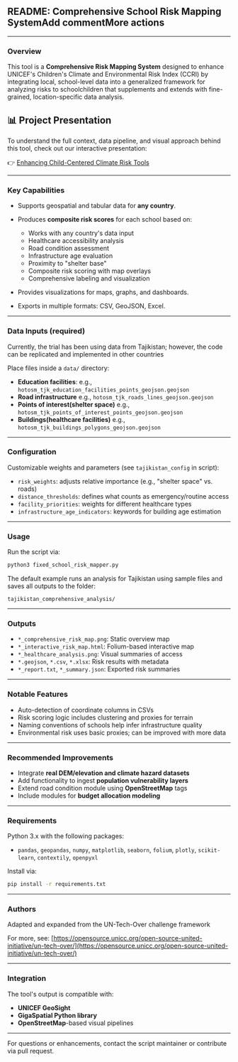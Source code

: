## README: Comprehensive School Risk Mapping SystemAdd commentMore actions

---

### Overview

This tool is a **Comprehensive Risk Mapping System** designed to enhance UNICEF's Children's Climate and Environmental Risk Index (CCRI) by integrating local, school-level data into a generalized framework for analyzing risks to schoolchildren that supplements and extends with fine-grained,
location-specific data analysis. 

## 📊 Project Presentation

To understand the full context, data pipeline, and visual approach behind this tool, check out our interactive presentation:

👉 [Enhancing Child-Centered Climate Risk Tools](https://gamma.app/docs/Enhancing-Child-Centered-Climate-Risk-Tools-5hx0mkkoqc8mjtm)


---

### Key Capabilities

* Supports geospatial and tabular data for **any country**.
* Produces **composite risk scores** for each school based on:

  * Works with any country's data input
  * Healthcare accessibility analysis
  * Road condition assessment
  * Infrastructure age evaluation
  * Proximity to "shelter base"
  * Composite risk scoring with map overlays
  * Comprehensive labeling and visualization
* Provides visualizations for maps, graphs, and dashboards.
* Exports in multiple formats: CSV, GeoJSON, Excel.

---

### Data Inputs (required)

Currently, the trial has been using data from Tajikistan; however, the code can be replicated and implemented in other countries 

Place files inside a `data/` directory:

* **Education facilities**: e.g., `hotosm_tjk_education_facilities_points_geojson.geojson`
* **Road infrastructure** e.g., `hotosm_tjk_roads_lines_geojson.geojson`
* **Points of interest(shelter space)** e.g., `hotosm_tjk_points_of_interest_points_geojson.geojson`
* **Buildings(healthcare facilities)** e.g., `hotosm_tjk_buildings_polygons_geojson.geojson`

---

### Configuration

Customizable weights and parameters (see `tajikistan_config` in script):

* `risk_weights`: adjusts relative importance (e.g., "shelter space" vs. roads)
* `distance_thresholds`: defines what counts as emergency/routine access
* `facility_priorities`: weights for different healthcare types
* `infrastructure_age_indicators`: keywords for building age estimation

---

### Usage

Run the script via:

```bash
python3 fixed_school_risk_mapper.py
```

The default example runs an analysis for Tajikistan using sample files and saves all outputs to the folder:

```
tajikistan_comprehensive_analysis/
```

---

### Outputs

* `*_comprehensive_risk_map.png`: Static overview map
* `*_interactive_risk_map.html`: Folium-based interactive map
* `*_healthcare_analysis.png`: Visual summaries of access
* `*.geojson`, `*.csv`, `*.xlsx`: Risk results with metadata
* `*_report.txt`, `*_summary.json`: Exported risk summaries

---

### Notable Features

* Auto-detection of coordinate columns in CSVs
* Risk scoring logic includes clustering and proxies for terrain
* Naming conventions of schools help infer infrastructure quality
* Environmental risk uses basic proxies; can be improved with more data

---

### Recommended Improvements

* Integrate **real DEM/elevation and climate hazard datasets**
* Add functionality to ingest **population vulnerability layers**
* Extend road condition module using **OpenStreetMap** tags
* Include modules for **budget allocation modeling**

---

### Requirements

Python 3.x with the following packages:

* `pandas`, `geopandas`, `numpy`, `matplotlib`, `seaborn`, `folium`, `plotly`, `scikit-learn`, `contextily`, `openpyxl`

Install via:

```bash
pip install -r requirements.txt
```

---

### Authors

Adapted and expanded from the UN-Tech-Over challenge framework

For more, see: [https://opensource.unicc.org/open-source-united-initiative/un-tech-over/](https://opensource.unicc.org/open-source-united-initiative/un-tech-over/)

---

### Integration

The tool's output is compatible with:

* **UNICEF GeoSight**
* **GigaSpatial Python library**
* **OpenStreetMap**-based visual pipelines

---

For questions or enhancements, contact the script maintainer or contribute via pull request.
